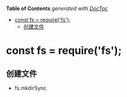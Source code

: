 <!-- START doctoc generated TOC please keep comment here to allow auto update -->
<!-- DON'T EDIT THIS SECTION, INSTEAD RE-RUN doctoc TO UPDATE -->
**Table of Contents**  *generated with [DocToc](https://github.com/thlorenz/doctoc)*

- [const fs = require('fs');](#const-fs--requirefs)
  - [创建文件](#%E5%88%9B%E5%BB%BA%E6%96%87%E4%BB%B6)

<!-- END doctoc generated TOC please keep comment here to allow auto update -->

<!--
 * @Description:  fs模块
 * @Author: qiaolingniu
 * @LastEditors: qiaolingniu
 * @Date: 2019-08-09 10:28:03
 * @LastEditTime: 2019-08-09 10:32:35
 -->

# const fs = require('fs');

## 创建文件

- fs.mkdirSync